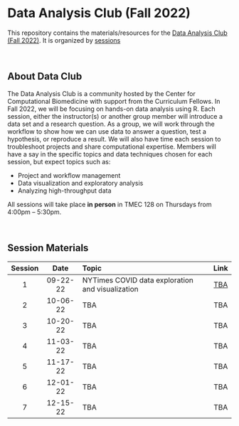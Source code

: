 # Data Analysis Club (Fall 2022)

This repository contains the materials/resources for the [Data Analysis Club (Fall 2022)](https://computationalbiomed.hms.harvard.edu/education/data-analysis-club/). It is organized by [sessions](#session-materials)  

<br/>

## About Data Club

The Data Analysis Club is a community hosted by the Center for Computational Biomedicine with support from the Curriculum Fellows. In Fall 2022, we will be focusing on hands-on data analysis using R. Each session, either the instructor(s) or another group member will introduce a data set and a research question. As a group, we will work through the workflow to show how we can use data to answer a question, test a hypothesis, or reproduce a result. We will also have time each session to troubleshoot projects and share computational expertise. Members will have a say in the specific topics and data techniques chosen for each session, but expect topics such as:

* Project and workflow management
* Data visualization and exploratory analysis
* Analyzing high-throughput data

All sessions will take place __in person__ in TMEC 128 on Thursdays from 4:00pm – 5:30pm.

<br/>

## Session Materials

|Session| Date     | Topic | Link          |
|:-----:|:--------:|:------|:-------------:|
| 1 | 09-22-22 | NYTimes COVID data exploration and visualization | [TBA](Session-1) |
| 2 | 10-06-22 | TBA | TBA |
| 3 | 10-20-22 | TBA | TBA |
| 4 | 11-03-22 | TBA | TBA |
| 5 | 11-17-22 | TBA | TBA |
| 6 | 12-01-22 | TBA | TBA |
| 7 | 12-15-22 | TBA | TBA |
